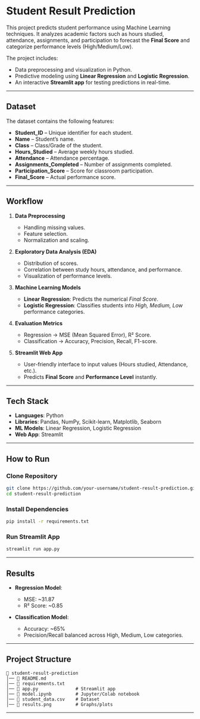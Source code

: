 # Student Result Prediction

This project predicts student performance using Machine Learning techniques. It analyzes academic factors such as hours studied, attendance, assignments, and participation to forecast the **Final Score** and categorize performance levels (High/Medium/Low).

The project includes:
* Data preprocessing and visualization in Python.
* Predictive modeling using **Linear Regression** and **Logistic Regression**.
* An interactive **Streamlit app** for testing predictions in real-time.

---
## Dataset

The dataset contains the following features:
* **Student\_ID** – Unique identifier for each student.
* **Name** – Student’s name.
* **Class** – Class/Grade of the student.
* **Hours\_Studied** – Average weekly hours studied.
* **Attendance** – Attendance percentage.
* **Assignments\_Completed** – Number of assignments completed.
* **Participation\_Score** – Score for classroom participation.
* **Final\_Score** – Actual performance score.

---
##  Workflow

1. **Data Preprocessing**

   * Handling missing values.
   * Feature selection.
   * Normalization and scaling.

2. **Exploratory Data Analysis (EDA)**

   * Distribution of scores.
   * Correlation between study hours, attendance, and performance.
   * Visualization of performance levels.

3. **Machine Learning Models**

   * **Linear Regression**: Predicts the numerical *Final Score*.
   * **Logistic Regression**: Classifies students into *High, Medium, Low* performance categories.

4. **Evaluation Metrics**

   * Regression → MSE (Mean Squared Error), R² Score.
   * Classification → Accuracy, Precision, Recall, F1-score.

5. **Streamlit Web App**

   * User-friendly interface to input values (Hours studied, Attendance, etc.).
   * Predicts **Final Score** and **Performance Level** instantly.

---
##  Tech Stack

* **Languages**: Python
* **Libraries**: Pandas, NumPy, Scikit-learn, Matplotlib, Seaborn
* **ML Models**: Linear Regression, Logistic Regression
* **Web App**: Streamlit

---

##  How to Run

### Clone Repository

```bash
git clone https://github.com/your-username/student-result-prediction.git
cd student-result-prediction
```

### Install Dependencies

```bash
pip install -r requirements.txt
```

### Run Streamlit App

```bash
streamlit run app.py
```

---

##  Results

* **Regression Model**:

  * MSE: \~31.87
  * R² Score: \~0.85

* **Classification Model**:

  * Accuracy: \~65%
  * Precision/Recall balanced across High, Medium, Low categories.

---

##  Project Structure

```
📁 student-result-prediction
│── 📄 README.md
│── 📄 requirements.txt
│── 📄 app.py              # Streamlit app
│── 📄 model.ipynb         # Jupyter/Colab notebook
│── 📄 student_data.csv    # Dataset
│── 📄 results.png         # Graphs/plots
```

---
